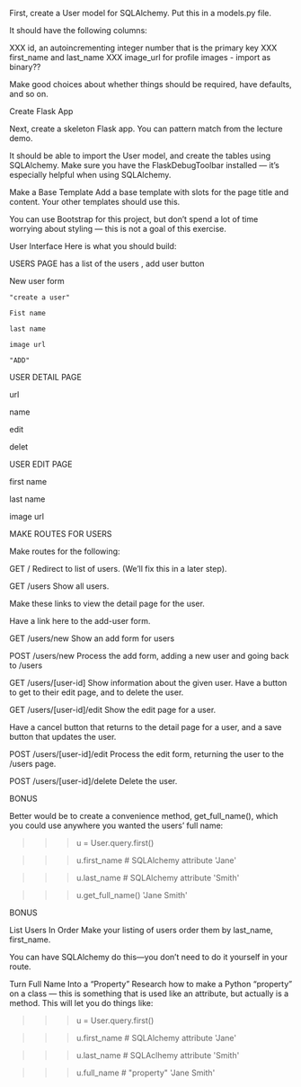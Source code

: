 


First, create a User model for SQLAlchemy. Put this in a models.py file.

It should have the following columns:

  XXX   id, an autoincrementing integer number that is the primary key
    XXX first_name and last_name
    XXX image_url for profile images  - import as binary??




Make good choices about whether things should be required, have defaults, and so on.

Create Flask App


Next, create a skeleton Flask app. You can pattern match from the lecture demo.

It should be able to import the User model, and create the tables using SQLAlchemy. Make sure you have the FlaskDebugToolbar installed — it’s especially helpful when using SQLAlchemy.

Make a Base Template
Add a base template with slots for the page title and content. Your other templates should use this.

You can use Bootstrap for this project, but don’t spend a lot of time worrying about styling — this is not a goal of this exercise.

User Interface
Here is what you should build:


USERS PAGE
     has a list of the users , add user button 



New user form 

    "create a user"

    Fist name 

    last name 

    image url 

    "ADD"


USER DETAIL PAGE 

url 

name 

edit 

delet

USER EDIT PAGE 


first name 

last name 

image url 



MAKE ROUTES FOR USERS 

Make routes for the following:

GET /
Redirect to list of users. (We’ll fix this in a later step).

GET /users
Show all users.

Make these links to view the detail page for the user.

Have a link here to the add-user form.

GET /users/new
Show an add form for users

POST /users/new
Process the add form, adding a new user and going back to /users

GET /users/[user-id]
Show information about the given user.
Have a button to get to their edit page, and to delete the user.

GET /users/[user-id]/edit
Show the edit page for a user.

Have a cancel button that returns to the detail page for a user, and a save button that updates the user.

POST /users/[user-id]/edit
Process the edit form, returning the user to the /users page.

POST /users/[user-id]/delete
Delete the user.



BONUS 

Better would be to create a convenience method, get_full_name(), which you could use anywhere you wanted the users’ full name:

>>> u = User.query.first()

>>> u.first_name    # SQLAlchemy attribute
'Jane'

>>> u.last_name     # SQLAlchemy attribute
'Smith'

>>> u.get_full_name()
'Jane Smith'



BONUS 

List Users In Order
Make your listing of users order them by last_name, first_name.

You can have SQLAlchemy do this—you don’t need to do it yourself in your route.

Turn Full Name Into a “Property”
Research how to make a Python “property” on a class — this is something that is used like an attribute, but actually is a method. This will let you do things like:

>>> u = User.query.first()

>>> u.first_name    # SQLAlchemy attribute
'Jane'

>>> u.last_name     # SQLAclhemy attribute
'Smith'

>>> u.full_name     # "property"
'Jane Smith'
